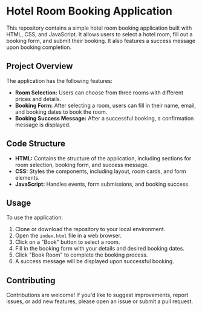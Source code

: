 # Hotel Room Booking Application

This repository contains a simple hotel room booking application built with HTML, CSS, and JavaScript. It allows users to select a hotel room, fill out a booking form, and submit their booking. It also features a success message upon booking completion.

## Project Overview

The application has the following features:

- **Room Selection:** Users can choose from three rooms with different prices and details.
- **Booking Form:** After selecting a room, users can fill in their name, email, and booking dates to book the room.
- **Booking Success Message:** After a successful booking, a confirmation message is displayed.

## Code Structure

- **HTML:** Contains the structure of the application, including sections for room selection, booking form, and success message.
- **CSS:** Styles the components, including layout, room cards, and form elements.
- **JavaScript:** Handles events, form submissions, and booking success.

## Usage

To use the application:

1. Clone or download the repository to your local environment.
2. Open the `index.html` file in a web browser.
3. Click on a "Book" button to select a room.
4. Fill in the booking form with your details and desired booking dates.
5. Click "Book Room" to complete the booking process.
6. A success message will be displayed upon successful booking.

## Contributing

Contributions are welcome! If you'd like to suggest improvements, report issues, or add new features, please open an issue or submit a pull request.
